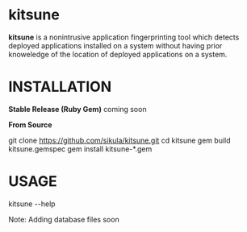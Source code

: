 # kitsune
**kitsune** is a nonintrusive application fingerprinting tool which detects deployed applications installed on a system without having prior knoweledge of the location of deployed applications on a system.

INSTALLATION
===

**Stable Release (Ruby Gem)**
  coming soon

**From Source**

  git clone https://github.com/sikula/kitsune.git
  cd kitsune
  gem build kitsune.gemspec
  gem install kitsune-*.gem

USAGE
===

  kitsune --help


Note: Adding database files soon
